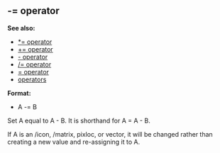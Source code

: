 ## -= operator
**See also:**
*   [\*= operator](/operator/*=)
*   [+= operator](/operator/+=)
*   [- operator](/operator/-)
*   [/= operator](/operator//=)
*   [= operator](/operator/=)
*   [operators](/operator)
<!-- -->
**Format:**
*   A -= B


Set A equal to A - B. It is shorthand for A = A - B.


If A is an /icon, /matrix, pixloc, or vector, it will be
changed rather than creating a new value and re-assigning it to A.